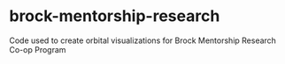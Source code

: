 # brock-mentorship-research
Code used to create orbital visualizations for Brock Mentorship Research Co-op Program

